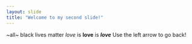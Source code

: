 ```yaml
---
layout: slide
title: "Welcome to my second slide!"
---
```

~all~ black lives matter
*love* is **love**  is **_love_**
Use the left arrow to go back!
